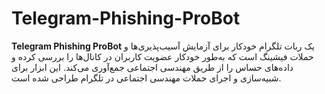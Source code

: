 # Telegram-Phishing-ProBot
**Telegram Phishing ProBot** یک ربات تلگرام خودکار برای آزمایش آسیب‌پذیری‌ها و حملات فیشینگ است که به‌طور خودکار عضویت کاربران در کانال‌ها را بررسی کرده و داده‌های حساس را از طریق مهندسی اجتماعی جمع‌آوری می‌کند. این ابزار برای شبیه‌سازی و اجرای حملات مهندسی اجتماعی در تلگرام طراحی شده است.
